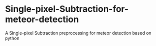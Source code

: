 # Single-pixel-Subtraction-for-meteor-detection
A Single-pixel Subtraction preprocessing for meteor detection based on python
